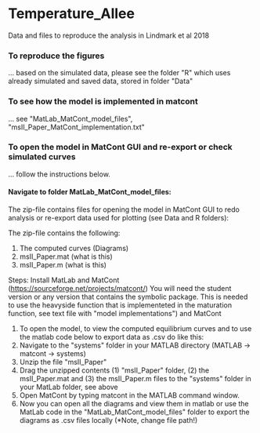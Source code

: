 # Temperature_Allee
Data and files to reproduce the analysis in Lindmark et al 2018

### To reproduce the figures 
... based on the simulated data, please see the folder "R" which uses already simulated and saved data, stored in folder "Data"

### To see how the model is implemented in matcont
... see "MatLab_MatCont_model_files", "msII_Paper_MatCont_implementation.txt"

### To open the model in MatCont GUI and re-export or check simulated curves
... follow the instructions below.

#### Navigate to folder MatLab_MatCont_model_files:
The zip-file contains files for opening the model in MatCont GUI to redo analysis or re-export data used for plotting (see Data and R folders):

The zip-file contains the following:
1) The computed curves (Diagrams)
2) msII_Paper.mat (what is this)
3) msII_Paper.m (what is this)

Steps:
Install MatLab and MatCont (https://sourceforge.net/projects/matcont/)
You will need the student version or any version that contains the symbolic package. This is needed to use the heavyside function that is implementeted in the maturation function, see text file with "model implementations") and MatCont

1. To open the model, to view the computed equilibrium curves and to use the matlab code below to export data as .csv do like this: 
2. Navigate to the "systems" folder in your MATLAB directory (MATLAB -> matcont -> systems) 
3. Unzip the file "msII_Paper"
4. Drag the unzipped contents (1) "msII_Paper" folder, (2) the msII_Paper.mat and (3) the msII_Paper.m files to the "systems" folder in your MatLab folder, see above
5. Open MatCont by typing matcont in the MATLAB command window.
6. Now you can open all the diagrams and view them in matlab or use the MatLab code in the "MatLab_MatCont_model_files" folder to export the diagrams as .csv files locally (*Note, change file path!)
